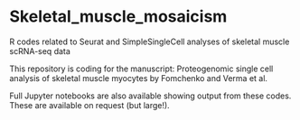 # Skeletal_muscle_mosaicism
R codes related to Seurat and SimpleSingleCell analyses of skeletal muscle scRNA-seq data

This repository is coding for the manuscript: Proteogenomic single cell analysis of skeletal muscle myocytes by Fomchenko and Verma et al.

Full Jupyter notebooks are also available showing output from these codes.  These are available on request (but large!).
